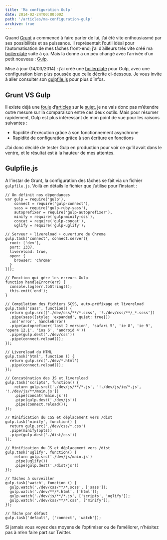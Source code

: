 ```yaml
---
title: 'Ma configuration Gulp'
date: 2014-02-24T00:00:00Z
path: '/articles/ma-configuration-gulp'
archive: true
---
```


Quand [Grunt](http://gruntjs.com/) a commencé à faire parler de lui, j’ai été vite enthousiasmé par ses possibilités et sa puissance. Il représentait l’outil idéal pour l’automatisation de mes tâches front-end; j’ai d’ailleurs très vite créé ma [boilerplate](/fox-bp) suite à ça. Mais la donne a un peu changé avec l’arrivée d’un petit nouveau : [Gulp](http://gulpjs.com/).

<p class="info">Mise à jour (14/03/2014) : j’ai créé une <a href="https://github.com/eskiiss/FOX-Boilerplate-2">boilerplate</a> pour Gulp, avec une configuration bien plus poussée que celle décrite ci-dessous. Je vous invite à aller consulter son <a href="https://github.com/eskiiss/FOX-Boilerplate-2/blob/master/gulpfile.js">gulpfile.js</a> pour plus d’infos.</p>

## Grunt VS Gulp

Il existe déjà une [foule](http://www.100percentjs.com/just-like-grunt-gulp-browserify-now/) d’[articles](http://jaysoo.ca/2014/01/27/gruntjs-vs-gulpjs/) sur le [sujet](http://www.insertafter.com/articles-gulp_vs_grunt.html), je ne vais donc pas m’étendre outre mesure sur la comparaison entre ces deux outils. Mais pour résumer rapidement, Gulp est plus intéressant de mon point de vue pour les raisons suivantes :

- Rapidité d’exécution grâce à son fonctionnement asynchrone
- Rapidité de configuration grâce à son écriture en fonctions

J’ai donc décidé de tester Gulp en production pour voir ce qu’il avait dans le ventre, et le résultat est à la hauteur de mes attentes.

## Gulpfile.js

A l’instar de Grunt, la configuration des tâches se fait via un fichier `gulpfile.js`. Voilà en détails le fichier que j’utilise pour l’instant :

    // On définit nos dépendances
    var gulp = require('gulp'),
        connect = require('gulp-connect'),
        sass = require('gulp-ruby-sass'),
        autoprefixer = require('gulp-autoprefixer'),
        minify = require('gulp-minify-css'),
        concat = require('gulp-concat'),
        uglify = require('gulp-uglify');

    // Serveur + livereload + ouverture de Chrome
    gulp.task('connect', connect.server({
      root: ['dev'],
      port: 1337,
      livereload: true,
      open: {
        browser: 'chrome'
      }
    }));

    // Fonction qui gère les erreurs Gulp
    function handleError(err) {
      console.log(err.toString());
      this.emit('end');
    }

    // Compilation des fichiers SCSS, auto-préfixage et livereload
    gulp.task('sass', function() {
      return gulp.src(['./dev/css/**/*.scss', '!./dev/css/**/_*.scss'])
      .pipe(sass({style: 'expanded', quiet: true}))
      .on('error', handleError)
      .pipe(autoprefixer('last 2 version', 'safari 5', 'ie 8', 'ie 9', 'opera 12.1', 'ios 6', 'android 4'))
      .pipe(gulp.dest('./dev/css'))
      .pipe(connect.reload());
    });

    // Livereload du HTML
    gulp.task('html', function () {
      return gulp.src('./dev/*.html')
      .pipe(connect.reload());
    });

    // Concaténation des JS et livereload
    gulp.task('scripts', function() {
    	return gulp.src(['./dev/js/**/*.js', '!./dev/js/ie/*.js', '!./dev/js/**/main.js'])
    	.pipe(concat('main.js'))
    	.pipe(gulp.dest('./dev/js'))
    	.pipe(connect.reload());
    });

    // Minification du CSS et déplacement vers /dist
    gulp.task('minify', function() {
      return gulp.src('./dev/css/*.css')
      .pipe(minify(opts))
      .pipe(gulp.dest('./dist/css'))
    });

    // Minification du JS et déplacement vers /dist
    gulp.task('uglify', function() {
    	return gulp.src('./dev/js/main.js')
    	.pipe(uglify())
    	.pipe(gulp.dest('./dist/js'))
    });

    // Tâches à surveiller
    gulp.task('watch', function () {
      gulp.watch('./dev/css/**/*.scss', ['sass']);
      gulp.watch('./dev/**/*.html', ['html']);
      gulp.watch('./dev/js/**/*.js', ['scripts', 'uglify']);
      gulp.watch('./dev/css/**/*.css', ['minify']);
    });

    // Tâche par défaut
    gulp.task('default', ['connect', 'watch']);

Si jamais vous voyez des moyens de l’optimiser ou de l’améliorer, n’hésitez pas à m’en faire part sur Twitter.
